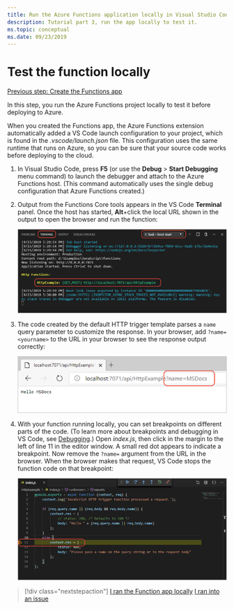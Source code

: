 ```yaml
---
title: Run the Azure Functions application locally in Visual Studio Code
description: Tutorial part 3, run the app locally to test it.
ms.topic: conceptual
ms.date: 09/23/2019
---
```


# Test the function locally

[Previous step: Create the Functions app](tutorial-vscode-serverless-node-02.md)

In this step, you run the Azure Functions project locally to test it before deploying to Azure.

When you created the Functions app, the Azure Functions extension automatically added a VS Code launch configuration to your project, which is found in the *.vscode/launch.json* file. This configuration uses the same runtime that runs on Azure, so you can be sure that your source code works before deploying to the cloud.

1. In Visual Studio Code, press **F5** (or use the **Debug** > **Start Debugging** menu command) to launch the debugger and attach to the Azure Functions host. (This command automatically uses the single debug configuration that Azure Functions created.)

1. Output from the Functions Core tools appears in the VS Code **Terminal** panel. Once the host has started, **Alt**+click the local URL shown in the output to open the browser and run the function:

    ![Output shown in VS Code Terminal panel when debugging locally](media/functions-extension/local-test-output.png)

1. The code created by the default HTTP trigger template parses a `name` query parameter to customize the response. In your browser, add `?name=<yourname>` to the URL in your browser to see the response output correctly:

    ![HTTP trigger function parsing URL parameters](media/functions-extension/local-test-browser.png)

1. With your function running locally, you can set breakpoints on different parts of the code. (To learn more about breakpoints and debugging in VS Code, see [Debugging](https://code.visualstudio.com/docs/editor/debugging).) Open *index.js*, then click in the margin to the left of line 11 in the editor window. A small red dot appears to indicate a breakpoint. Now remove the `?name=` argument from the URL in the browser. When the browser makes that request, VS Code stops the function code on that breakpoint:

    ![VS Code stopped on a breakpoint](media/functions-extension/debugging-breakpoint.png)

> [!div class="nextstepaction"]
> [I ran the Function app locally](tutorial-vscode-serverless-node-04.md) [I ran into an issue](https://www.research.net/r/PWZWZ52?tutorial=node-deployment-azurefunctions&step=run-app)
